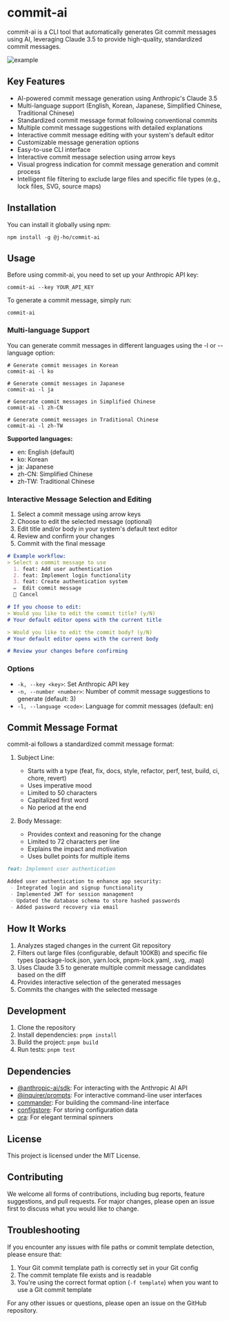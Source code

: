 # commit-ai

commit-ai is a CLI tool that automatically generates Git commit messages using AI, leveraging Claude 3.5 to provide high-quality, standardized commit messages.

![example](./assets/example.gif)

## Key Features

- AI-powered commit message generation using Anthropic's Claude 3.5
- Multi-language support (English, Korean, Japanese, Simplified Chinese, Traditional Chinese)
- Standardized commit message format following conventional commits
- Multiple commit message suggestions with detailed explanations
- Interactive commit message editing with your system's default editor
- Customizable message generation options
- Easy-to-use CLI interface
- Interactive commit message selection using arrow keys
- Visual progress indication for commit message generation and commit process
- Intelligent file filtering to exclude large files and specific file types (e.g., lock files, SVG, source maps)

## Installation

You can install it globally using npm:

```
npm install -g @j-ho/commit-ai
```

## Usage

Before using commit-ai, you need to set up your Anthropic API key:

```
commit-ai --key YOUR_API_KEY
```

To generate a commit message, simply run:

```
commit-ai
```

### Multi-language Support

You can generate commit messages in different languages using the -l or --language option:

```
# Generate commit messages in Korean
commit-ai -l ko

# Generate commit messages in Japanese
commit-ai -l ja

# Generate commit messages in Simplified Chinese
commit-ai -l zh-CN

# Generate commit messages in Traditional Chinese
commit-ai -l zh-TW
```

**Supported languages:**
- en: English (default)
- ko: Korean 
- ja: Japanese 
- zh-CN: Simplified Chinese 
- zh-TW: Traditional Chinese

### Interactive Message Selection and Editing

1. Select a commit message using arrow keys 
2. Choose to edit the selected message (optional)
3. Edit title and/or body in your system's default text editor 
4. Review and confirm your changes 
5. Commit with the final message

```markdown
# Example workflow:
> Select a commit message to use
  1. feat: Add user authentication
  2. feat: Implement login functionality
  3. feat: Create authentication system
  ✏️  Edit commit message
  🌟 Cancel

# If you choose to edit:
> Would you like to edit the commit title? (y/N)
# Your default editor opens with the current title

> Would you like to edit the commit body? (y/N)
# Your default editor opens with the current body

# Review your changes before confirming
```

### Options

- `-k, --key <key>`: Set Anthropic API key
- `-n, --number <number>`: Number of commit message suggestions to generate (default: 3)
- `-l, --language <code>`: Language for commit messages (default: en)


## Commit Message Format

commit-ai follows a standardized commit message format:

1. Subject Line:
   - Starts with a type (feat, fix, docs, style, refactor, perf, test, build, ci, chore, revert)
   - Uses imperative mood
   - Limited to 50 characters
   - Capitalized first word
   - No period at the end

2. Body Message:
   - Provides context and reasoning for the change
   - Limited to 72 characters per line
   - Explains the impact and motivation
   - Uses bullet points for multiple items

```markdown
feat: Implement user authentication

Added user authentication to enhance app security:
 - Integrated login and signup functionality
 - Implemented JWT for session management
 - Updated the database schema to store hashed passwords
 - Added password recovery via email
```

## How It Works

1. Analyzes staged changes in the current Git repository 
2. Filters out large files (configurable, default 100KB) and specific file types (package-lock.json, yarn.lock, pnpm-lock.yaml, .svg, .map)
3. Uses Claude 3.5 to generate multiple commit message candidates based on the diff 
4. Provides interactive selection of the generated messages 
5. Commits the changes with the selected message

## Development

1. Clone the repository
2. Install dependencies: `pnpm install`
3. Build the project: `pnpm build`
4. Run tests: `pnpm test`

## Dependencies

- [@anthropic-ai/sdk](https://www.npmjs.com/package/@anthropic-ai/sdk): For interacting with the Anthropic AI API
- [@inquirer/prompts](https://www.npmjs.com/package/@inquirer/prompts): For interactive command-line user interfaces
- [commander](https://www.npmjs.com/package/commander): For building the command-line interface
- [configstore](https://www.npmjs.com/package/configstore): For storing configuration data
- [ora](https://www.npmjs.com/package/ora): For elegant terminal spinners

## License

This project is licensed under the MIT License.

## Contributing

We welcome all forms of contributions, including bug reports, feature suggestions, and pull requests. For major changes, please open an issue first to discuss what you would like to change.

## Troubleshooting

If you encounter any issues with file paths or commit template detection, please ensure that:
1. Your Git commit template path is correctly set in your Git config
2. The commit template file exists and is readable
3. You're using the correct format option (`-f template`) when you want to use a Git commit template

For any other issues or questions, please open an issue on the GitHub repository.
